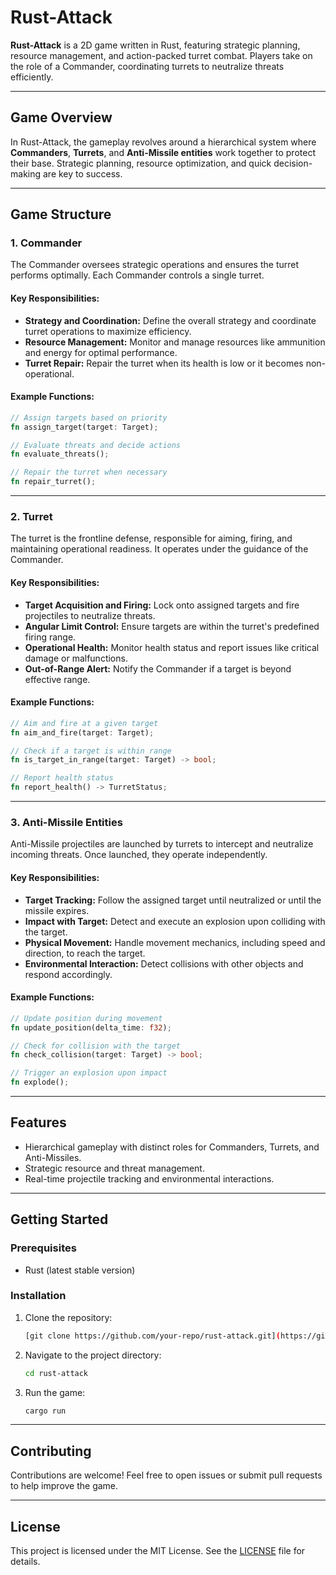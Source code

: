 # **Rust-Attack**

**Rust-Attack** is a 2D game written in Rust, featuring strategic planning, resource management, and action-packed turret combat. Players take on the role of a Commander, coordinating turrets to neutralize threats efficiently.

---

## **Game Overview**

In Rust-Attack, the gameplay revolves around a hierarchical system where **Commanders**, **Turrets**, and **Anti-Missile entities** work together to protect their base. Strategic planning, resource optimization, and quick decision-making are key to success.

---

## **Game Structure**

### **1. Commander**
The Commander oversees strategic operations and ensures the turret performs optimally. Each Commander controls a single turret.

#### **Key Responsibilities:**
- **Strategy and Coordination:**  Define the overall strategy and coordinate turret operations to maximize efficiency.
- **Resource Management:**  Monitor and manage resources like ammunition and energy for optimal performance.
- **Turret Repair:**  Repair the turret when its health is low or it becomes non-operational.

#### **Example Functions:**
```rust
// Assign targets based on priority
fn assign_target(target: Target);

// Evaluate threats and decide actions
fn evaluate_threats();

// Repair the turret when necessary
fn repair_turret();
```

---

### **2. Turret**
The turret is the frontline defense, responsible for aiming, firing, and maintaining operational readiness. It operates under the guidance of the Commander.

#### **Key Responsibilities:**
- **Target Acquisition and Firing:**  Lock onto assigned targets and fire projectiles to neutralize threats.
- **Angular Limit Control:**  Ensure targets are within the turret's predefined firing range.
- **Operational Health:**  Monitor health status and report issues like critical damage or malfunctions.
- **Out-of-Range Alert:**  Notify the Commander if a target is beyond effective range.

#### **Example Functions:**
```rust
// Aim and fire at a given target
fn aim_and_fire(target: Target);

// Check if a target is within range
fn is_target_in_range(target: Target) -> bool;

// Report health status
fn report_health() -> TurretStatus;
```

---

### **3. Anti-Missile Entities**
Anti-Missile projectiles are launched by turrets to intercept and neutralize incoming threats. Once launched, they operate independently.

#### **Key Responsibilities:**
- **Target Tracking:**  Follow the assigned target until neutralized or until the missile expires.
- **Impact with Target:**  Detect and execute an explosion upon colliding with the target.
- **Physical Movement:**  Handle movement mechanics, including speed and direction, to reach the target.
- **Environmental Interaction:**  Detect collisions with other objects and respond accordingly.

#### **Example Functions:**
```rust
// Update position during movement
fn update_position(delta_time: f32);

// Check for collision with the target
fn check_collision(target: Target) -> bool;

// Trigger an explosion upon impact
fn explode();
```

---

## **Features**
- Hierarchical gameplay with distinct roles for Commanders, Turrets, and Anti-Missiles.
- Strategic resource and threat management.
- Real-time projectile tracking and environmental interactions.

---

## **Getting Started**

### **Prerequisites**
- Rust (latest stable version)

### **Installation**
1. Clone the repository:  
   ```bash
   [git clone https://github.com/your-repo/rust-attack.git](https://github.com/bulutcan99/rust-attack.git)
   ```
2. Navigate to the project directory:  
   ```bash
   cd rust-attack
   ```
3. Run the game:  
   ```bash
   cargo run
   ```

---

## **Contributing**
Contributions are welcome! Feel free to open issues or submit pull requests to help improve the game.

---

## **License**
This project is licensed under the MIT License. See the [LICENSE](LICENSE) file for details.
